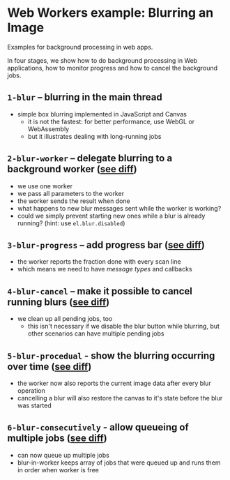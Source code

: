 # Web Workers example: Blurring an Image

Examples for background processing in web apps.

In four stages, we show how to do background processing in Web applications, how to monitor progress and how to cancel the background jobs.

## `1-blur` – blurring in the main thread
- simple box blurring implemented in JavaScript and Canvas
  - it is not the fastest: for better performance, use WebGL or WebAssembly
  - but it illustrates dealing with long-running jobs

## `2-blur-worker` – delegate blurring to a background worker ([see diff](https://github.com/AllRounderGamin/blur-worker/compare/stage-1-blur..stage-2-blur-worker))
- we use one worker
- we pass all parameters to the worker
- the worker sends the result when done
- what happens to new blur messages sent while the worker is working?
- could we simply prevent starting new ones while a blur is already running? (hint: use `el.blur.disabled`)

## `3-blur-progress` – add progress bar ([see diff](https://github.com/AllRounderGamin/blur-worker/compare/stage-2-blur-worker..stage-3-blur-progress))
- the worker reports the fraction done with every scan line
- which means we need to have _message types_ and callbacks

## `4-blur-cancel` – make it possible to cancel running blurs ([see diff](https://github.com/AllRounderGamin/blur-worker/compare/stage-3-blur-progress..stage-4-blur-cancel))
- we clean up all pending jobs, too
  - this isn't necessary if we disable the blur button while blurring, but other scenarios can have multiple pending jobs

## `5-blur-procedual` - show the blurring occurring over time ([see diff](https://github.com/AllRounderGamin/blur-worker/compare/stage-4-blur-cancel..stage-5-blur-procedurally))
- the worker now also reports the current image data after every blur operation
- cancelling a blur will also restore the canvas to it's state before the blur was started

## `6-blur-consecutively` - allow queueing of multiple jobs ([see diff](https://github.com/AllRounderGamin/blur-worker/compare/stage-5-blur-procedurally..stage-6-blur-consecutively))
- can now queue up multiple jobs
- blur-in-worker keeps array of jobs that were queued up and runs them in order when worker is free
